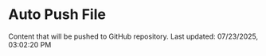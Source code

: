 # Auto Push File

Content that will be pushed to GitHub repository.
Last updated: 07/23/2025, 03:02:20 PM